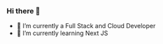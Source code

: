 ### Hi there 👋

- 🔭 I’m currently a Full Stack and Cloud Developer
- 🌱 I’m currently learning Next JS 

